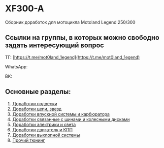 # XF300-A
Сборник доработок для мотоцикла Motoland Legend 250/300


## Ссылки на группы, в которых можно свободно задать интересующий вопрос

ТГ: [https://t.me/mot0land_1egend](https://t.me/mot0land_1egend)

WhatsApp: 

ВК: 


## Основные разделы:

1. [Доработки подвески](https://github.com/coprolitebbs/XF300-A/Suspension/README.md)
2. [Доработки цепи, звезд](https://github.com/coprolitebbs/XF300-A/Chain/README.md)
3. [Доработки впускной системы и карбюратора](https://github.com/coprolitebbs/XF300-A/Carburator/README.md)
4. [Доработки связанные с шинами и колесными дисками](https://github.com/coprolitebbs/XF300-A/Tires/README.md)
5. [Доработки электрики и света](https://github.com/coprolitebbs/XF300-A/Electricity/README.md)
6. [Доработки двигателя и КПП](https://github.com/coprolitebbs/XF300-A/Engine/README.md)
7. [Доработки выхлопной системы](https://github.com/coprolitebbs/XF300-A/Exhaust/README.md)
8. [Прочий тюнинг](https://github.com/coprolitebbs/XF300-A/Other/README.md)
